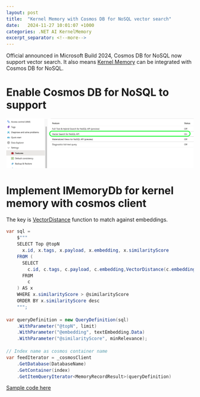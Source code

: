 ```yaml
---
layout: post
title:  "Kernel Memory with Cosmos DB for NoSQL vector search"
date:   2024-11-27 10:01:07 +1000
categories: .NET AI KernelMemory
excerpt_separator: <!--more-->
---
```


Official announced in Microsoft Build 2024, Cosmos DB for NoSQL now support vector search. 
It also means [Kernel Memory](https://github.com/microsoft/kernel-memory) can be integrated with Cosmos DB for NoSQL. 

# Enable Cosmos DB for NoSQL to support 
![image](https://github.com/StormHub/stormhub/blob/main/resources/2024-11-27/azure-cosmos-db.png?raw=true)

# Implement IMemoryDb for kernel memory with cosmos client
The key is [VectorDistance](https://learn.microsoft.com/en-us/azure/cosmos-db/nosql/query/vectordistance) function to match against embeddings.

```c#
var sql =
    $"""
    SELECT Top @topN
      x.id, x.tags, x.payload, x.embedding, x.similarityScore
    FROM (
      SELECT
        c.id, c.tags, c.payload, c.embedding,VectorDistance(c.embedding, @embedding) AS similarityScore 
      FROM
        c
    ) AS x
    WHERE x.similarityScore > @similarityScore
    ORDER BY x.similarityScore desc
    """;

var queryDefinition = new QueryDefinition(sql)
    .WithParameter("@topN", limit)
    .WithParameter("@embedding", textEmbedding.Data)
    .WithParameter("@similarityScore", minRelevance);

// Index name as cosmos container name
var feedIterator = _cosmosClient
    .GetDatabase(DatabaseName)
    .GetContainer(index)
    .GetItemQueryIterator<MemoryRecordResult>(queryDefinition)
```

[Sample code here](https://github.com/StormHub/stormhub/tree/main/resources/2024-11-27/ConsoleApp)
<!--more-->

